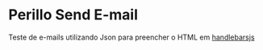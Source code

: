 # Perillo Send E-mail

Teste de e-mails utilizando Json para preencher o HTML em [handlebarsjs](http://handlebarsjs.com/)

